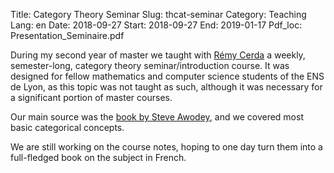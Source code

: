 Title:  Category Theory Seminar
Slug: thcat-seminar
Category: Teaching
Lang: en
Date: 2018-09-27
Start: 2018-09-27
End: 2019-01-17
Pdf_loc: Presentation_Seminaire.pdf

During my second year of master we taught with [Rémy Cerda](https://perso.ens-lyon.fr/remy.cerda/)
a weekly, semester-long, category theory seminar/introduction course.
It was designed for fellow mathematics and computer science students of the ENS de Lyon,
as this topic was not taught as such, although it was necessary for a significant portion of master courses.

Our main source was the [book by Steve Awodey](https://global.oup.com/academic/product/category-theory-9780199237180?cc=fr&lang=en&),
and we covered most basic categorical concepts.

We are still working on the course notes, hoping to one day turn them into a full-fledged book on the subject in French.